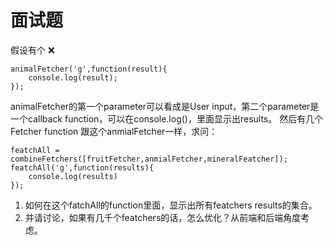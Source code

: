 # 面试题

假设有个 ❌

```
animalFetcher('g',function(result){
    console.log(result);
});
```
animalFetcher的第一个parameter可以看成是User input，第二个parameter是一个callback function，可以在console.log()，里面显示出results。
然后有几个Fetcher function 跟这个anmialFetcher一样，求问：

```
featchAll = combineFetchers([fruitFetcher,anmialFetcher,mineralFeatcher]);
featchAll('g',function(results){
    console.log(results)
});
```
1. 如何在这个fatchAll的function里面，显示出所有featchers results的集合。
2. 并请讨论，如果有几千个featchers的话，怎么优化？从前端和后端角度考虑。


